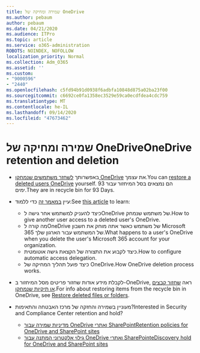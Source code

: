```yaml
---
title: שמירה ומחיקה של OneDrive
ms.author: pebaum
author: pebaum
ms.date: 04/21/2020
ms.audience: ITPro
ms.topic: article
ms.service: o365-administration
ROBOTS: NOINDEX, NOFOLLOW
localization_priority: Normal
ms.collection: Adm_O365
ms.assetid: ''
ms.custom:
- "9000596"
- "2440"
ms.openlocfilehash: c5fd94b91d0938f6adbfa10848d875a02ba23f00
ms.sourcegitcommit: c6692ce0fa1358ec3529e59ca0ecdfdea4cdc759
ms.translationtype: MT
ms.contentlocale: he-IL
ms.lasthandoff: 09/14/2020
ms.locfileid: "47673462"
---
```

# <a name="onedrive-retention-and-deletion"></a><span data-ttu-id="0c099-102">שמירה ומחיקה של OneDrive</span><span class="sxs-lookup"><span data-stu-id="0c099-102">OneDrive retention and deletion</span></span>

- <span data-ttu-id="0c099-103">באפשרותך [לשחזר משתמשים שנמחקו OneDrive](https://docs.microsoft.com/onedrive/restore-deleted-onedrive) את עצמך.</span><span class="sxs-lookup"><span data-stu-id="0c099-103">You can [restore a deleted users OneDrive](https://docs.microsoft.com/onedrive/restore-deleted-onedrive) yourself.</span></span> <span data-ttu-id="0c099-104">הם נמצאים בסל המיחזור עבור 93 ימים.</span><span class="sxs-lookup"><span data-stu-id="0c099-104">They are in recycle bin for 93 Days.</span></span>

- <span data-ttu-id="0c099-105">עיין [במאמר זה](https://docs.microsoft.com/onedrive/retention-and-deletion) כדי ללמוד:</span><span class="sxs-lookup"><span data-stu-id="0c099-105">See [this article](https://docs.microsoft.com/onedrive/retention-and-deletion) to learn:</span></span>
    - <span data-ttu-id="0c099-106">כיצד להעניק למשתמש אחר גישה לOneDrive של משתמש שנמחק.</span><span class="sxs-lookup"><span data-stu-id="0c099-106">How to give another user access to a deleted user's OneDrive.</span></span>
    - <span data-ttu-id="0c099-107">מה קורה לOneDrive של משתמש כאשר אתה מוחק את חשבון Microsoft 365 של המשתמש עבור הארגון שלך.</span><span class="sxs-lookup"><span data-stu-id="0c099-107">What happens to a user's OneDrive when you delete the user's Microsoft 365 account for your organization.</span></span>
    - <span data-ttu-id="0c099-108">כיצד לקבוע את התצורה של הקצאת גישה אוטומטית.</span><span class="sxs-lookup"><span data-stu-id="0c099-108">How to configure automatic access delegation.</span></span>
    - <span data-ttu-id="0c099-109">כיצד פועל תהליך המחיקה של OneDrive.</span><span class="sxs-lookup"><span data-stu-id="0c099-109">How OneDrive deletion process works.</span></span>

- <span data-ttu-id="0c099-110">לקבלת מידע אודות שחזור פריטים מסל המיחזור ב-OneDrive, ראה [שחזור קבצים או תיקיות שנמחקו](https://support.office.com/article/949ada80-0026-4db3-a953-c99083e6a84f).</span><span class="sxs-lookup"><span data-stu-id="0c099-110">For info about restoring items from the recycle bin in OneDrive, see [Restore deleted files or folders](https://support.office.com/article/949ada80-0026-4db3-a953-c99083e6a84f).</span></span>

- <span data-ttu-id="0c099-111">מעוניין בשמירה והחזקה של מרכז האבטחה והתאימות?</span><span class="sxs-lookup"><span data-stu-id="0c099-111">Interested in Security and Compliance Center retention and hold?</span></span>
    - [<span data-ttu-id="0c099-112">מדיניות שמירה עבור OneDrive ואתרי SharePoint</span><span class="sxs-lookup"><span data-stu-id="0c099-112">Retention policies for OneDrive and SharePoint sites</span></span>](https://docs.microsoft.com/microsoft-365/compliance/retention-policies)
    - [<span data-ttu-id="0c099-113">גילוי אלקטרוני המתנה עבור OneDrive ואתרי SharePoint</span><span class="sxs-lookup"><span data-stu-id="0c099-113">eDiscovery hold for OneDrive and SharePoint sites</span></span>](https://docs.microsoft.com/office365/securitycompliance/ediscovery-cases#step-4-place-content-locations-on-hold)
